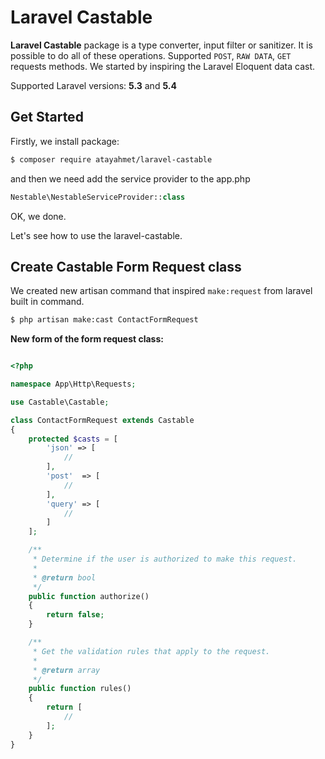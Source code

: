 # Laravel Castable

**Laravel Castable** package is a type converter, input filter or sanitizer. It is possible to do all of these operations. Supported `POST`, `RAW DATA`, `GET` requests methods. We started by inspiring the Laravel Eloquent data cast.

Supported Laravel versions: **5.3** and **5.4**

## Get Started

Firstly, we install package:

```sh
$ composer require atayahmet/laravel-castable
```

and then we need add the service provider to the app.php

```php
Nestable\NestableServiceProvider::class
```

OK, we done.

Let's see how to use the laravel-castable.

## Create Castable Form Request class

We created new artisan command that inspired `make:request` from laravel built in command.

```sh
$ php artisan make:cast ContactFormRequest
```

**New form of the form request class:**

```php

<?php

namespace App\Http\Requests;

use Castable\Castable;

class ContactFormRequest extends Castable
{
    protected $casts = [
        'json' => [
            //
        ],
        'post'  => [
            //
        ],
        'query' => [
            //
        ]
    ];

    /**
     * Determine if the user is authorized to make this request.
     *
     * @return bool
     */
    public function authorize()
    {
        return false;
    }

    /**
     * Get the validation rules that apply to the request.
     *
     * @return array
     */
    public function rules()
    {
        return [
            //
        ];
    }
}
```
